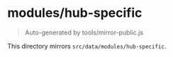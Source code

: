 # modules/hub-specific

> Auto-generated by tools/mirror-public.js

This directory mirrors `src/data/modules/hub-specific`.
